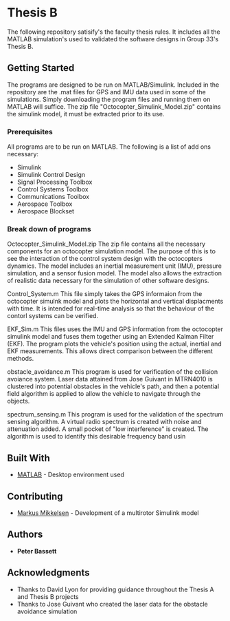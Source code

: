 # Thesis B

The following repository satisify's the faculty thesis rules. It includes all the MATLAB simulation's used to validated the software designs in Group 33's Thesis B. 

## Getting Started

The programs are designed to be run on MATLAB/Simulink. Included in the repository are the .mat files for GPS and IMU data used in some of the simulations. Simply downloading the program files and running them on MATLAB will suffice. The zip file "Octocopter_Simulink_Model.zip" contains the simulink model, it must be extracted prior to its use.

### Prerequisites

All programs are to be run on MATLAB. The following is a list of add ons necessary:
- Simulink
- Simulink Control Design
- Signal Processing Toolbox
- Control Systems Toolbox
- Communications Toolbox
- Aerospace Toolbox
- Aerospace Blockset

### Break down of programs

Octocopter_Simulink_Model.zip
The zip file contains all the necessary components for an octocopter simulation model. The purpose of this is to see the interaction of the control system design with the octocopters dynamics. The model includes an inertial measurement unit (IMU), pressure simulation, and a sensor fusion model. The model also allows the extraction of realistic data necessary for the simulation of other software designs.

Control_System.m
This file simply takes the GPS informaion from the octocopter simulnk model and plots the horizontal and vertical displacments with time. It is intended for real-time analysis so that the behaviour of the contorl systems can be verified.

EKF_Sim.m
This files uses the IMU and GPS information from the octocopter simulink model and fuses them together using an Extended Kalman Filter (EKF). The program plots the vehicle's position using the actual, inertial and EKF measurements. This allows direct comparison between the different methods.

obstacle_avoidance.m
This program is used for verification of the collision avoiance system. Laser data attained from Jose Guivant in MTRN4010 is clustered into potential obstacles in the vehicle's path, and then a potential field algorithm is applied to allow the vehicle to navigate through the objects.

spectrum_sensing.m
This program is used for the validation of the spectrum sensing algorithm. A virtual radio spectrum is created with noise and attenuation added. A small pocket of "low interference" is created. The algorithm is used to identify this desirable frequency band usin

## Built With

* [MATLAB](https://www.mathworks.com/products/matlab.html) - Desktop environment used

## Contributing

* [Markus Mikkelsen](https://pdfs.semanticscholar.org/4e00/fa5e741040b19252e88d4a781c423402c9bc.pdf) - Development of a multirotor Simulink model

## Authors

* **Peter Bassett**

## Acknowledgments

* Thanks to David Lyon for providing guidance throughout the Thesis A and Thesis B projects
* Thanks to Jose Guivant who created the laser data for the obstacle avoidance simulation







